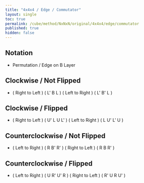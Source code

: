 ```yaml
---
title: "4x4x4 / Edge / Commutator"
layout: single
toc: true
permalink: /cube/method/NxNxN/original/4x4x4/edge/commutator
published: true
hidden: false
---
```


<head>
  <base target="_blank">
  <link
    rel   = "stylesheet"
    type  = "text/css"
    href  = "/assets/css/twisty/NxNxN/4x4x4.css"
  >
  <script
    src   = "https://cdn.cubing.net/js/cubing/twisty"
    type  = "module"
    defer
  ></script>
</head>



## Notation

- Permutation / Edge on B Layer



## Clockwise / Not Flipped

- ( Right to Left ) ( L' B L ) ( Left to Right ) ( L' B' L )
  <div class="twisty-wrapper">
    <twisty-player
      dark-mode                 = "dark"
      background                = "none"
      puzzle                    = "4x4x4"
      experimental-stickering   = "ELL"
      alg                       = "2F' L' B L 2F L' B' L"
      experimental-setup-alg    = ""
      experimental-setup-anchor = "end"
      tempo-scale               = "1.3"
    ></twisty-player>
  </div>



## Clockwise / Flipped

- ( Right to Left ) ( U' L U L' ) ( Left to Right ) ( L U' L' U )
  <div class="twisty-wrapper">
    <twisty-player
      dark-mode                 = "dark"
      background                = "none"
      puzzle                    = "4x4x4"
      experimental-stickering   = "ELL"
      alg                       = "2F' U' L U L' 2F L U' L' U"
      experimental-setup-alg    = ""
      experimental-setup-anchor = "end"
      tempo-scale               = "1.3"
    ></twisty-player>
  </div>



## Counterclockwise / Not Flipped

- ( Left to Right ) ( R B' R' ) ( Right to Left ) ( R B R' )
  <div class="twisty-wrapper">
    <twisty-player
      dark-mode                 = "dark"
      background                = "none"
      puzzle                    = "4x4x4"
      experimental-stickering   = "ELL"
      alg                       = "2F R B' R' 2F' R B R'"
      experimental-setup-alg    = ""
      experimental-setup-anchor = "end"
      tempo-scale               = "1.3"
    ></twisty-player>
  </div>



## Counterclockwise / Flipped

- ( Left to Right ) ( U R' U' R ) ( Right to Left ) ( R' U R U' )
  <div class="twisty-wrapper">
    <twisty-player
      dark-mode                 = "dark"
      background                = "none"
      puzzle                    = "4x4x4"
      experimental-stickering   = "ELL"
      alg                       = "2F U R' U' R 2F' R' U R U'"
      experimental-setup-alg    = ""
      experimental-setup-anchor = "end"
      tempo-scale               = "1.3"
    ></twisty-player>
  </div>
